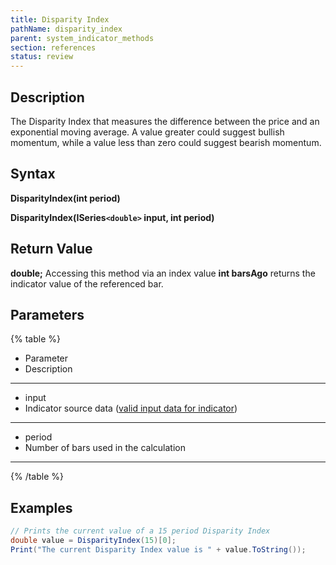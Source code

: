 ```yaml
---
title: Disparity Index
pathName: disparity_index
parent: system_indicator_methods
section: references
status: review
---
```


## Description

The Disparity Index that measures the difference between the price and an exponential moving average. A value greater could suggest bullish momentum, while a value less than zero could suggest bearish momentum.

## Syntax

**DisparityIndex(int period)**

**DisparityIndex(ISeries`<double>` input, int period)**

## Return Value

**double;** Accessing this method via an index value **int barsAgo** returns the indicator value of the referenced bar.

## Parameters

{% table %}

* Parameter
* Description

---

* input
* Indicator source data ([valid input data for indicator](valid_input_data_for_indicator.md))

---

* period
* Number of bars used in the calculation

---

{% /table %}

## Examples

```csharp
// Prints the current value of a 15 period Disparity Index
double value = DisparityIndex(15)[0];
Print("The current Disparity Index value is " + value.ToString());
```
